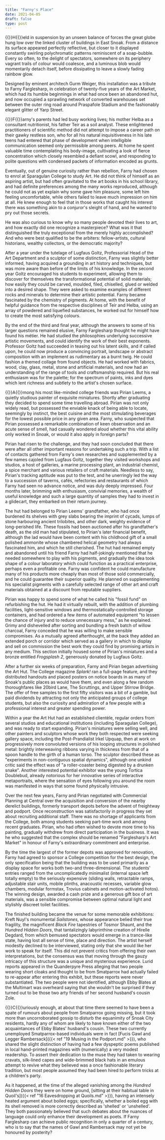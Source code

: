 ```yaml
---
title: "Farny's Place"
date: 2021-04-05
draft: false
type: post
---
```


{{<glyph>}}H{{</glyph>}}eld in suspension by an unseen balance of forces the great globe hung low over the linked cluster of buildings in East Snoak. From a distance its surface appeared perfectly reflective, but closer to it displayed constantly swirling polychromatic patterns reminiscent of a soap-bubble. Every so often, to the delight of spectators, somewhere on its periphery vagrant trails of colour would coalesce, and a luminous blob would momentarily detach itself, before dissipating to leave a slowly fading rainbow glow.

Designed by eminent architech Gurm Weiger, this installation was a tribute to Farny Farglesharp, in celebration of twenty-five years of the Art Market, which had its humble beginnings in what had once been an abandoned hut, and now occupied a sprawling network of converted warehouses set between the outer ring road around Praspafole Stadium and the fashionably elegant glitter of Yarp Street.



{{<glyph>}}F{{</glyph>}}arny's parents had led busy working lives; his mother Helba as a consultant nutritionist, his father Teir as a soil analyst. These enlightened practitioners of scientific method did not attempt to impose a career path on their gawky restless son, who for all his natural inquisitiveness in his late teens had entered that phase of development when intelligible communication seemed only permissible among peers. At home he spent valuable time contemplating his body-image, cultivating a look of fierce concentration which closely resembled a defiant scowl, and responding to polite questions with condensed packets of information encoded as grunts.

Eventually, out of genuine curiosity rather than rebellion, Farny had chosen to enrol at Sparagulan College to study Art. He did not think of himself as an aspiring artist, but had often gravitated to the art books in his school library, and had definite preferences among the many works reproduced, although he could not as yet explain why some gave him pleasure, some left him feeling uncomfortable, while others failed to leave much impression on him at all. He knew enough to feel that in those works that caught his interest there was something akin to a conjuror's sleight of hand, and he wanted to pry out those secrets.

He was also curious to know why so many people devoted their lives to art, and how exactly did one recognize a masterpiece? What was it that distinguished the truly exceptional from the merely highly accomplished? And who were best qualified to be the arbiters: fellow-artists, cultural historians, wealthy collectors, or the democratic majority?

After a year under the tutelage of Lugfaus Goltz, Professorial Head of the Art Department and a sculptor of some distinction, Farny was slightly better informed, having acquired a grounding in art history and techniques, but was more aware than before of the limits of his knowledge. In the second year Goltz encouraged his students to experiment, allowing them to discover for themselves the transformational potential of solid materials; how easily they could be carved, moulded, filed, chiselled, glued or welded into a desired shape. They were asked to examine examples of different rocks and minerals to determine their artistic potential. Farny became fascinated by the chemistry of pigments. At home, with the benefit of helpful guidance from the respective disciplines of Teir and Helba, using an array of powdered and liquefied substances, he worked out for himself how to create the most satisfying colours.

By the end of the third and final year, although the answers to some of his larger questions remained elusive, Farny Farglesharp thought he might have found his métier. He had studied the philosophies underlying successive artistic movements, and could identify the work of their best exponents. Professor Goltz had succeeded in teasing out his latent skills, and if called upon, he could now produce a convincing portrait, landscape or abstract composition with an implement as rudimentary as a burnt twig. He could fashion a themed collage from found objects. He had worked with fabrics, wood, clay, glass, metal, stone and artificial materials, and now had an understanding of the range of tools and craftsmanship required. But his real enthusiasm was for the palette; for the spectrum of paints, inks and dyes which lent richness and subtlety to the artist's chosen surface.



{{<glyph>}}A{{</glyph>}}mong his most like-minded college friends was Pirian Leems, a quietly studious painter of exquisite miniatures. Shortly after graduating they decided to spend some time travelling abroad. Pirian was not only widely read, but possessed the enviable knack of being able to locate, seemingly by instinct, the best cuisine and the most stimulating beverages for the lowest possible price in any given area. Farny, who suspected that Pirian possessed a remarkable combination of keen observation and an acute sense of smell, had casually wondered aloud whether this vital ability only worked in Snoak, or would it also apply in foreign parts? 

Pirian had risen to the challenge, and they had soon concluded that there were after all other important reasons for undertaking such a trip. With a list of contacts gathered from Farny's own researches and supplemented by a few names cajoled from Lugfaus Goltz, together they visited workshops and studios, a host of galleries, a marine processing plant, an industrial chemist, a spice merchant and various retailers of craft materials. Needless to say, Pirian's tracking aptitude was put to the test, and he unerringly led the way to a succession of taverns, cafés, refectories and restaurants of which Farny had seen no advance notice, and was duly deeply impressed. Four months later, brimming with enthusiasm, convivial memories, a wealth of useful knowledge and such a large quantity of samples they had to invest in a glidecart, they embarked on their return journey.

The hut had belonged to Pirian Leems' grandfather, who had once burdened its shelves with grey slabs bearing the imprint of cycads, lumps of stone harbouring ancient trilobites, and other dark, weighty evidence of long-perished life. These fossils had been auctioned after his grandfather's death, as the old man had stipulated, to Pirian's later financial benefit, although the lad would have been content with his childhood gift of a small polished ammonite whose chambered helical geometry had always fascinated him, and which he still cherished. The hut had remained empty and abandoned until his friend Farny had half-jokingly mentioned that he needed somewhere to play with his pigments, and gradually the idea took shape of a colour laboratory which could function as a practical enterprise, perhaps even a profitable one. Farny was confident he could manufacture many of his products more cheaply than most of those sold commercially, and he could guarantee their superior quality. He planned on supplementing his specialist pigments with a carefully selected range of other art and craft materials obtained at a discount from reputable suppliers.

Pirian was happy to spend some of what he called his "fossil fund" on refurbishing the hut. He had it virtually rebuilt, with the addition of plumbing facilities, light-sensitive windows and thermostatically-controlled storage containers, and had ordered a few items of automated equipment "to lessen the chance of injury and to reduce unnecessary mess," as he explained. Grimy and dishevelled after sorting and bundling a fresh batch of willow charcoal, Farny conceded that he was willing to make sensible compromises. As a mutually agreed afterthought, at the back they added an extended porch or corridor which served as a gallery in which to display and sell on commission the best work they could find by promising artists in any medium. This section initially housed some of Pirian's miniatures and a bronze entitled *Frogsplash 2*, generously donated by Lugfaus Goltz.

After a further six weeks of preparation, Farny and Pirian began advertising the Art Hut. The College magazine *Splark!* ran a full-page feature, and they distributed handouts and placed posters on notice boards in as many of Snoak's public places as would have them, and even along a few random thoroughfares like 20bird Lane, The Scruttings, and Upper Stirrow Bridge. The offer of free samples to the first fifty visitors was a bit of a gamble, but paid dividends by attracting not only the anticipated groups of college students, but also the curiosity and admiration of a few people with a professional interest and greater spending power.

Within a year the Art Hut had an established clientèle, regular orders from several studios and educational institutions (including Sparagulan College), and was ready to start expanding. Pirian's miniatures were selling well, and other painters and sculptors whose work they both respected were seeking gallery space, including the Post-Prandialist Irkel Upquap, then at work on progressively more convoluted versions of his looping structures in polished metal: brightly interweaving ribbons varying in thickness from that of a spoon handle to the girth of a human torso. The sculptor described these as "experiments in non-contiguous spatial dynamics", although one unkind critic said the effect was of "a roller-coaster being digested by a drunken snake". Another interested potential exhibitor was the young Tortica Doublebud, already notorious for her innovative series of interactive metaportraits, where the sensation of eyes following you around the room was manifested in ways that some found physically intrusive.

Over the next few years, Farny and Pirian negotiated with Commercial Planning at Central over the acquisition and conversion of the nearby derelict buildings, formerly transport depots before the advent of freightway and podport. Once reconstruction was satisfactorily in progress they set about recruiting additional staff. There was no shortage of applicants from the College, both among students seeking part-time work and among recent graduates. Pirian, who had often wished to devote more time to his painting, gradually withdrew from direct participation in the business. It was he who suggested that the complex should be renamed "Farglesharp's Art Market" in honour of Farny's extraordinary commitment and enterprise.

By the time the largest of the former depots was approved for renovation, Farny had agreed to sponsor a College competition for the best design, the only specification being that the building was to be used primarily as a display space for works both two-and three-dimensional. The students' entries ranged from the uncomplicatedly minimalist (internal space left totally empty) to the seriously expensive (sliding walls, retractable ramps, adjustable stair units, mobile plinths, anacoustic recesses, variable glow chambers, modular formstax, Trovius cabinets and motion-activated hotos). The winning design, awarded a cash prize and a generous gift box of art materials, was a sensible compromise between optimal natural light and stylishly discreet toilet facilities.

The finished building became the venue for some memorable exhibitions: Kreft Nuyl's monumental *Sailstones*, whose appearance belied their true fragility, the magnificent *Black Fire* tapestries of Tosmor Shaunt, and the *Hundred Hidden Doors*, that tantalizingly labyrinthine creation of Hirelle Degdard, from which bemused spectators would emerge in a trance-like state, having lost all sense of time, place and direction. The artist herself modestly declined to be interviewed, stating only that she would like her work to speak for itself. This did not prevent critics from offering their own interpretations, but the consensus was that moving through the gauzy intricacy of this structure was a unique and mysterious experience. Lurid reports appeared in the Quanderpyre Press alleging that two people wearing short cloaks and thought to be from Smatparrox had actually failed to re-appear after entering this exhibit, but these reports were never substantiated. The two people were not identified, although Ebby Blates at the Multimart was overheard saying that she wouldn't be surprised if they turned out to be those two arty friends of her second husband's cousin Zole.



{{<glyph>}}C{{</glyph>}}uriously enough, at about that time there seemed to have been a spate of rumours about people from Smatparrox going missing, but it took more than uncorroborated gossip to disturb the equanimity of Snoak City residents, hardly any of whom are likely to have known either of the two acquaintances of Ebby Blates' husband's cousin. These two currently unemployed Smatparrox-based individuals were in fact [Fucis Gawl and Legger Rambersack]({{< ref "19 Musing in the Podport.md" >}}), who shared the slight distinction of having had a few dyspeptic poems published in local hand-printed magazines with (numerically) a very modest readership. To assert their dedication to the muse they had taken to wearing cravats, silk-lined capes and wide-brimmed black hats in an emulous attempt to revive what they believed was a once fashionable literary tradition, but most people assumed they had been hired to perform tricks at a children's party. 

As it happened, at the time of the alleged vanishing among the *Hundred Hidden Doors* they were on home ground, [sitting at their habitual table in Quoil's]({{< ref "16 Eavesdropping at Quoils.md" >}}), having an intensely heated argument about boiled eggs; specifically, whether a boiled egg with its shell removed is more correctly described as 'shelled' or 'unshelled'. They both passionately believed that such debates about the nuances of language could only enhance their development as poets. If Farny Farglesharp can achieve public recognition in only a quarter of a century, who is to say that the names of Gawl and Rambersack may not yet be honoured by posterity?